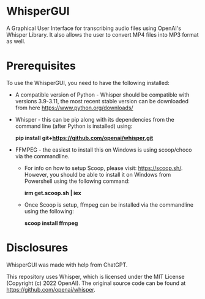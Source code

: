 # WhisperGUI
A Graphical User Interface for transcribing audio files using OpenAI's Whisper Library.  It also allows the user to convert MP4 files into MP3 format as well.

# Prerequisites
To use the WhisperGUI, you need to have the following installed:
- A compatible version of Python - Whisper should be compatible with versions 3.9-3.11, the most recent stable version can be downloaded from here https://www.python.org/downloads/
- Whisper - this can be pip along with its dependencies from the command line (after Python is installed) using:
  

  **pip install git+https://github.com/openai/whisper.git**

  
- FFMPEG - the easiest to install this on Windows is using scoop/choco via the commandline.
  - For info on how to setup Scoop, please visit: https://scoop.sh/. However, you should be able to install it on Windows from Powershell using the following command:
  
    **irm get.scoop.sh | iex**
    
  - Once Scoop is setup, ffmpeg can be installed via the commandline using the following:
 
    **scoop install ffmpeg**
 
# Disclosures
WhisperGUI was made with help from ChatGPT.

This repository uses Whisper, which is licensed under the MIT License (Copyright (c) 2022 OpenAI). The original source code can be found at https://github.com/openai/whisper.

